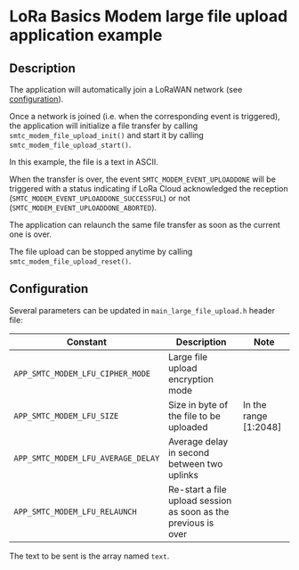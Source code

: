 # LoRa Basics Modem large file upload application example

## Description

The application will automatically join a LoRaWAN network (see [configuration](../../apps/common/lorawan_key_config.h)).

Once a network is joined (i.e. when the corresponding event is triggered), the application will initialize a file transfer by calling `smtc_modem_file_upload_init()` and start it by calling `smtc_modem_file_upload_start()`.

In this example, the file is a text in ASCII.

When the transfer is over, the event `SMTC_MODEM_EVENT_UPLOADDONE` will be triggered with a status indicating if LoRa Cloud acknowledged the reception (`SMTC_MODEM_EVENT_UPLOADDONE_SUCCESSFUL`) or not (`SMTC_MODEM_EVENT_UPLOADDONE_ABORTED`).

The application can relaunch the same file transfer as soon as the current one is over.

The file upload can be stopped anytime by calling `smtc_modem_file_upload_reset()`.

## Configuration

Several parameters can be updated in `main_large_file_upload.h` header file:

| Constant                           | Description                                                    | Note                  |
| ---------------------------------- | -------------------------------------------------------------- | --------------------- |
| `APP_SMTC_MODEM_LFU_CIPHER_MODE`   | Large file upload encryption mode                              |                       |
| `APP_SMTC_MODEM_LFU_SIZE`          | Size in byte of the file to be uploaded                        | In the range [1:2048] |
| `APP_SMTC_MODEM_LFU_AVERAGE_DELAY` | Average delay in second between two uplinks                    |                       |
| `APP_SMTC_MODEM_LFU_RELAUNCH`      | Re-start a file upload session as soon as the previous is over |                       |

The text to be sent is the array named `text`.
